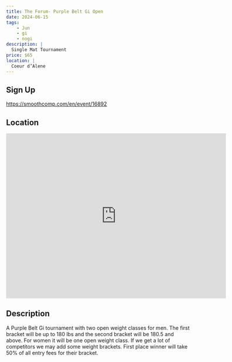 ```yaml
---
title: The Forum- Purple Belt Gi Open
date: 2024-06-15
tags:
    - Jun
    - gi 
    - nogi 
description: |
  Single Mat Tournament
price: $65
location: |
  Coeur d’Alene
---
```

## Sign Up
https://smoothcomp.com/en/event/16892

## Location
<iframe src="https://www.google.com/maps/embed?pb=!1m18!1m12!1m3!1d12345.6789!2d-116.7973787!3d47.6788017!2m3!1f0!2f0!3f0!3m2!1i1024!2i768!4f13.1!3m3!1m2!1s0x0%3A0x0!2z47.6788017!5e0!3m2!1sen!2sus!4v1234567890" width="600" height="450" style="border:0;" allowfullscreen="" loading="lazy"></iframe>

## Description
A Purple Belt Gi tournament with two open weight classes for men. The first bracket will be up to 180 lbs and the second bracket will be 180.5 and above. For women it will be one open weight class. If we get a lot of competitors we may add some weight brackets. First place winner will take 50% of all entry fees for their bracket.